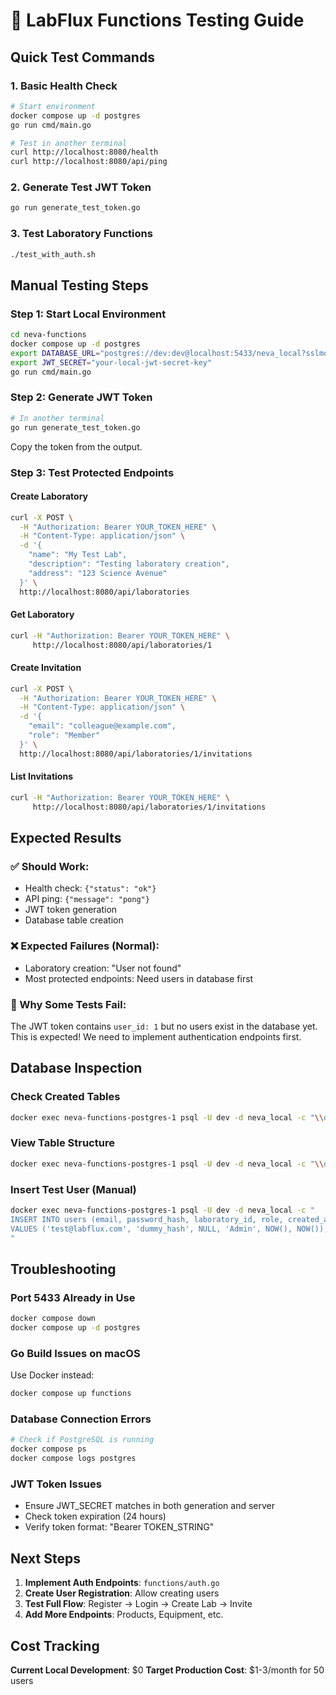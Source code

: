 # 🧪 LabFlux Functions Testing Guide

## Quick Test Commands

### 1. **Basic Health Check**
```bash
# Start environment
docker compose up -d postgres
go run cmd/main.go

# Test in another terminal
curl http://localhost:8080/health
curl http://localhost:8080/api/ping
```

### 2. **Generate Test JWT Token**
```bash
go run generate_test_token.go
```

### 3. **Test Laboratory Functions**
```bash
./test_with_auth.sh
```

## Manual Testing Steps

### **Step 1: Start Local Environment**
```bash
cd neva-functions
docker compose up -d postgres
export DATABASE_URL="postgres://dev:dev@localhost:5433/neva_local?sslmode=disable"
export JWT_SECRET="your-local-jwt-secret-key"
go run cmd/main.go
```

### **Step 2: Generate JWT Token**
```bash
# In another terminal
go run generate_test_token.go
```
Copy the token from the output.

### **Step 3: Test Protected Endpoints**

#### **Create Laboratory**
```bash
curl -X POST \
  -H "Authorization: Bearer YOUR_TOKEN_HERE" \
  -H "Content-Type: application/json" \
  -d '{
    "name": "My Test Lab",
    "description": "Testing laboratory creation",
    "address": "123 Science Avenue"
  }' \
  http://localhost:8080/api/laboratories
```

#### **Get Laboratory**
```bash
curl -H "Authorization: Bearer YOUR_TOKEN_HERE" \
     http://localhost:8080/api/laboratories/1
```

#### **Create Invitation**
```bash
curl -X POST \
  -H "Authorization: Bearer YOUR_TOKEN_HERE" \
  -H "Content-Type: application/json" \
  -d '{
    "email": "colleague@example.com",
    "role": "Member"
  }' \
  http://localhost:8080/api/laboratories/1/invitations
```

#### **List Invitations**
```bash
curl -H "Authorization: Bearer YOUR_TOKEN_HERE" \
     http://localhost:8080/api/laboratories/1/invitations
```

## Expected Results

### **✅ Should Work:**
- Health check: `{"status": "ok"}`
- API ping: `{"message": "pong"}`
- JWT token generation
- Database table creation

### **❌ Expected Failures (Normal):**
- Laboratory creation: "User not found" 
- Most protected endpoints: Need users in database first

### **🔧 Why Some Tests Fail:**
The JWT token contains `user_id: 1` but no users exist in the database yet. This is expected! We need to implement authentication endpoints first.

## Database Inspection

### **Check Created Tables**
```bash
docker exec neva-functions-postgres-1 psql -U dev -d neva_local -c "\\dt"
```

### **View Table Structure**
```bash
docker exec neva-functions-postgres-1 psql -U dev -d neva_local -c "\\d laboratories"
```

### **Insert Test User (Manual)**
```bash
docker exec neva-functions-postgres-1 psql -U dev -d neva_local -c "
INSERT INTO users (email, password_hash, laboratory_id, role, created_at, updated_at) 
VALUES ('test@labflux.com', 'dummy_hash', NULL, 'Admin', NOW(), NOW());
"
```

## Troubleshooting

### **Port 5433 Already in Use**
```bash
docker compose down
docker compose up -d postgres
```

### **Go Build Issues on macOS**
Use Docker instead:
```bash
docker compose up functions
```

### **Database Connection Errors**
```bash
# Check if PostgreSQL is running
docker compose ps
docker compose logs postgres
```

### **JWT Token Issues**
- Ensure JWT_SECRET matches in both generation and server
- Check token expiration (24 hours)
- Verify token format: "Bearer TOKEN_STRING"

## Next Steps

1. **Implement Auth Endpoints**: `functions/auth.go`
2. **Create User Registration**: Allow creating users
3. **Test Full Flow**: Register → Login → Create Lab → Invite
4. **Add More Endpoints**: Products, Equipment, etc.

## Cost Tracking

**Current Local Development**: $0
**Target Production Cost**: $1-3/month for 50 users